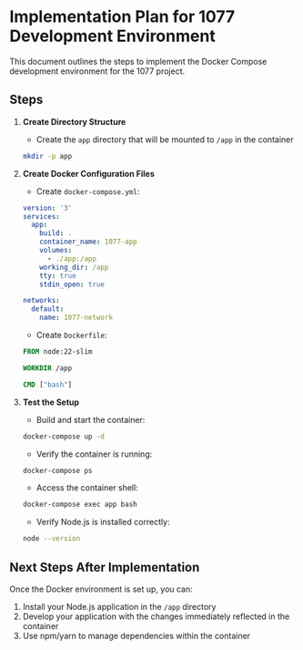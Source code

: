 # Implementation Plan for 1077 Development Environment

This document outlines the steps to implement the Docker Compose development environment for the 1077 project.

## Steps

1. **Create Directory Structure**
   - Create the `app` directory that will be mounted to `/app` in the container
   ```bash
   mkdir -p app
   ```

2. **Create Docker Configuration Files**

   - Create `docker-compose.yml`:
   ```yaml
   version: '3'
   services:
     app:
       build: .
       container_name: 1077-app
       volumes:
         - ./app:/app
       working_dir: /app
       tty: true
       stdin_open: true

   networks:
     default:
       name: 1077-network
   ```

   - Create `Dockerfile`:
   ```dockerfile
   FROM node:22-slim

   WORKDIR /app

   CMD ["bash"]
   ```

3. **Test the Setup**
   - Build and start the container:
   ```bash
   docker-compose up -d
   ```
   
   - Verify the container is running:
   ```bash
   docker-compose ps
   ```
   
   - Access the container shell:
   ```bash
   docker-compose exec app bash
   ```
   
   - Verify Node.js is installed correctly:
   ```bash
   node --version
   ```

## Next Steps After Implementation

Once the Docker environment is set up, you can:

1. Install your Node.js application in the `/app` directory
2. Develop your application with the changes immediately reflected in the container
3. Use npm/yarn to manage dependencies within the container